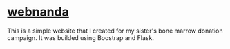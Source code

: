 # [webnanda](https://webnanda.herokuapp.com)

This is a simple website that I created for my sister's bone marrow donation campaign.
It  was builded using Boostrap and Flask.
